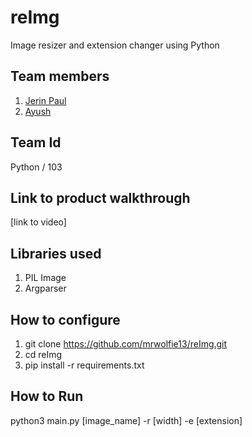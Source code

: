 # reImg
Image resizer and extension changer using Python
## Team members
1. <a href=https://github.com/mrwolfie13>Jerin Paul<a>
2. <a href="#">Ayush<a>
## Team Id
Python / 103
## Link to product walkthrough
[link to video]
## Libraries used
1. PIL Image
2. Argparser
## How to configure
1. git clone https://github.com/mrwolfie13/reImg.git
2. cd reImg
3. pip install -r requirements.txt
## How to Run
python3 main.py [image_name] -r [width] -e [extension]
